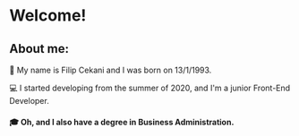 # Welcome!

## About me:

:wave: My name is Filip Cekani and I was born on 13/1/1993.

:computer: I started developing from the summer of 2020, and I'm a junior Front-End Developer.

#### :mortar_board: Oh, and I also have a degree in Business Administration.
